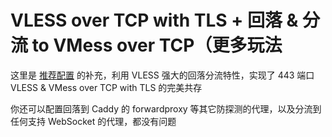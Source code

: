 # VLESS over TCP with TLS + 回落 & 分流 to VMess over TCP（更多玩法

这里是 [推荐配置](<https://github.com/v2fly/v2ray-examples/tree/master/VLESS-TCP-TLS%20(minimal%20by%20rprx)>) 的补充，利用 VLESS 强大的回落分流特性，实现了 443 端口 VLESS & VMess over TCP with TLS 的完美共存

你还可以配置回落到 Caddy 的 forwardproxy 等其它防探测的代理，以及分流到任何支持 WebSocket 的代理，都没有问题
